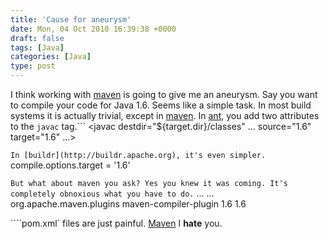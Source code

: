 ```yaml
---
title: 'Cause for aneurysm'
date: Mon, 04 Oct 2010 16:39:38 +0000
draft: false
tags: [Java]
categories: [Java]
type: post
---
```


I think working with [maven](http://maven.apache.org/pom.html#Build) is going to give me an aneurysm. Say you want to compile your code for Java 1.6. Seems like a simple task. In most build systems it is actually trivial, except in [maven](http://maven.apache.org/pom.html#Build). In [ant](http://ant.apache.org/), you add two attributes to the `javac` tag.```
<javac destdir="${target.dir}/classes"
           ...
           source="1.6"
           target="1.6"
           ...>

```In [buildr](http://buildr.apache.org), it's even simpler.```
compile.options.target = '1.6'

```But what about maven you ask? Yes you knew it was coming. It's completely obnoxious what you have to do.```
  <build>
    ...
    <plugins>
      ...
      <plugin>
        <groupId>org.apache.maven.plugins</groupId>
        <artifactId>maven-compiler-plugin</artifactId>
        <configuration>
          <source>1.6</source>
          <target>1.6</target>
        </configuration>
      </plugin>
    </plugins>
  </build>

````pom.xml` files are just painful. [Maven](http://maven.apache.org) I **hate** you.